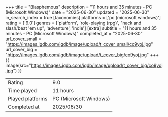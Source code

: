 +++
title = "Blasphemous"
description = "11 hours and 35 minutes - PC (Microsoft Windows)"
date = "2025-06-30"
updated = "2025-06-30"
in_search_index = true
[taxonomies]
platforms = ['pc (microsoft windows)']
rating = ['9.0']
genres = ['platform', 'role-playing (rpg)', "hack and slash/beat 'em up", 'adventure', 'indie']
[extra]
subtitle = "11 hours and 35 minutes - PC (Microsoft Windows)"
completed_at = "2025-06-30"
url_cover_small = "https://images.igdb.com/igdb/image/upload/t_cover_small/co9yoj.jpg"
url_cover_big = "https://images.igdb.com/igdb/image/upload/t_cover_big/co9yoj.jpg"
+++
{{ image(src="https://images.igdb.com/igdb/image/upload/t_cover_big/co9yoj.jpg") }}

|              |            |
| ------------ | ---------- |
| Rating       | 9.0 |
| Time played  | 11 hours |
| Played platforms    | PC (Microsoft Windows) |
| Completed at | 2025/06/30 |


